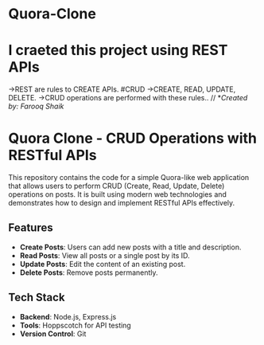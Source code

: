 # Quora-Clone
# I craeted this project using REST APIs
->REST are rules to CREATE APIs.
#CRUD 
->CREATE, READ, UPDATE, DELETE.
->CRUD operations are performed with these rules..
//
**Created by: Farooq Shaik*

# Quora Clone - CRUD Operations with RESTful APIs

This repository contains the code for a simple Quora-like web application that allows users to perform CRUD (Create, Read, Update, Delete) operations on posts. It is built using modern web technologies and demonstrates how to design and implement RESTful APIs effectively.

## Features

- **Create Posts**: Users can add new posts with a title and description.
- **Read Posts**: View all posts or a single post by its ID.
- **Update Posts**: Edit the content of an existing post.
- **Delete Posts**: Remove posts permanently.

## Tech Stack

- **Backend**: Node.js, Express.js
- **Tools**: Hoppscotch for API testing
- **Version Control**: Git
  
